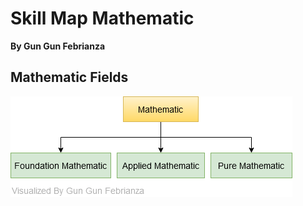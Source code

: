 # Skill Map Mathematic
**By Gun Gun Febrianza**


## Mathematic Fields
<img src="assets/Mathematic Field-Mathematic Field.png">
